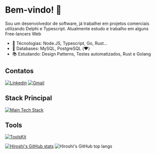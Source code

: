 # Bem-vindo! 👋

Sou um desenvolvedor de software, já trabalhei em projetos comerciais utilizando Delphi e Typescript. Atualmente estudo e trabalho em alguns Free-lancers Web

- :green_heart: Técnologias: Node.JS, Typescript, Go, Rust...
- :green_book: Databases: MySQL, PostgreSQL (❤️)
- :books: Estudando: Design Patterns, Testes automatizados, Rust e Golang

## Contatos
[![Linkedin](https://skillicons.dev/icons?i=linkedin)](https://www.linkedin.com/in/guilherme-cabral-130689254/)
[![Gmail](https://skillicons.dev/icons?i=gmail)](mailto:guilhermecabral1204@gmail.com)

## Stack Principal
[![Main Tech Stack](https://skillicons.dev/icons?i=ts,nextjs,nodejs,bun)](https://skillicons.dev)

## Tools
[![ToolsKit](https://skillicons.dev/icons?i=vscode,git,github,docker)](https://skillicons.dev)

[![Hiroshi's GitHub stats](https://github-readme-stats-sooty-xi-86.vercel.app/api?username=hiroshimorowaka&hide=contribs,stars&theme=dracula&show_icons=true&include_all_commits=true)](https://github.com/hiroshimorowaka/)
![Hiroshi's GitHub top langs](https://github-readme-stats-sooty-xi-86.vercel.app/api/top-langs/?username=hiroshimorowaka&layout=compact&langs_count=8&theme=onedark&hide=css)

